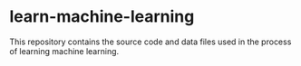 # learn-machine-learning
This repository contains the source code and data files used in the process of learning machine learning.
